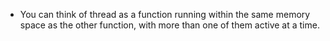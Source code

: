 - You can think of thread as a function running within the same memory space as the other function, with more than one of them active at a time.
